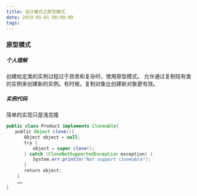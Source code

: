 ```yaml
---
title: 设计模式之原型模式
date: 2019-05-01 00:00:00
tags:
---
```


### 原型模式

##### 个人理解

创建给定类的实例过程过于昂贵和复杂时，使用原型模式。
允许通过复制现有类的实例来创建新的实例。有时候，复制对象比创建新对象更有效。
<!--more-->
##### 实例代码

简单的实现只是浅克隆

```java
public class Product implements Cloneable{
　　public Object clone(){
　　　　Object object = null;
　　　　try {
　　　　　　object = super.clone();
　　　　} catch (CloneNotSupportedException exception) {
　　　　　　System.err.println("Not support cloneable");
　　　　}
　　　　return object;
    }
    ……
}
```
